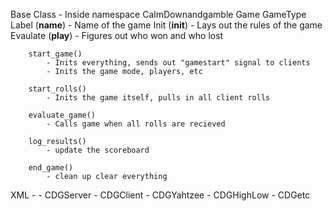 Base Class - Inside namespace CalmDownandgamble
	Game
		GameType
			Label (__name__)
				- Name of the game
			Init (__init__)
				- Lays out the rules of the game
			Evaulate (__play__)
				- Figures out who won and who lost
	
		start_game()
			- Inits everything, sends out "gamestart" signal to clients
			- Inits the game mode, players, etc
		
		start_rolls() 
			- Inits the game itself, pulls in all client rolls
			
		evaluate_game() 
			- Calls game when all rolls are recieved
			
		log_results()
			- update the scoreboard
			
		end_game() 
			- clean up clear everything
	
	
XML
	- <scriptfile> 
		- CDGServer
		- CDGClient
		- CDGYahtzee
		- CDGHighLow
		- CDGetc
		
		
		
		
